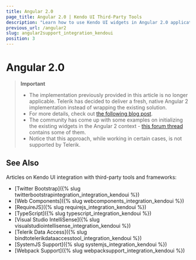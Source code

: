 ```yaml
---
title: Angular 2.0
page_title: Angular 2.0 | Kendo UI Third-Party Tools
description: "Learn how to use Kendo UI widgets in Angular 2.0 applications (experimental)."
previous_url: /angular2
slug: angular2support_integration_kendoui
position: 3
---
```


# Angular 2.0

> **Important**
> * The implementation previously provided in this article is no longer applicable. Telerik has decided to deliver a fresh, native Angular 2 implementation instead of wrapping the existing solution.
> * For more details, check out [the following blog post](http://www.telerik.com/blogs/what-to-expect-in-2016-for-kendo-ui-with-angular-2-and-more).
> * The community has come up with some examples on initializing the existing widgets in the Angular 2 context - [this forum thread](http://www.telerik.com/forums/problem-with-kendovalueaccessor-in-angular-2-0-0-beta-0) contains some of them.
> * Notice that this approach, while working in certain cases, is not supported by Telerik.

## See Also

Articles on Kendo UI integration with third-party tools and frameworks:

* [Twitter Bootstrap]({% slug twitterbootstrapintegration_integration_kendoui %})
* [Web Components]({% slug webcomponents_integration_kendoui %})
* [RequireJS]({% slug requirejs_integration_kendoui %})
* [TypeScript]({% slug typescript_integration_kendoui %})
* [Visual Studio IntelliSense]({% slug visualstudiointellisense_integration_kendoui %})
* [Telerik Data Access]({% slug bindtotelerikdataaccesstool_integration_kendoui %})
* [SystemJS Support]({% slug systemjs_integration_kendoui %})
* [Webpack Support]({% slug webpacksupport_integration_kendoui %})
